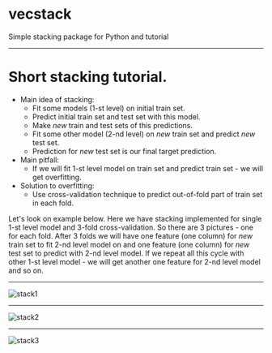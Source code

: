 # vecstack
Simple stacking package for Python and tutorial

***

# Short stacking tutorial.
* Main idea of stacking: 
  * Fit some models (1-st level) on initial train set.
  * Predict initial train set and test set with this model. 
  * Make *new* train and test sets of this predictions.
  * Fit some other model (2-nd level) on *new* train set and predict *new* test set.
  * Prediction for *new* test set is our final target prediction.
* Main pitfall:
  * If we will fit 1-st level model on train set and predict train set - we will get overfitting.
* Solution to overfitting:
  * Use cross-validation technique to predict out-of-fold part of train set in each fold.
  
Let's look on example below.
Here we have stacking implemented for single 1-st level model and 3-fold cross-validation.
So there are 3 pictures - one for each fold.
After 3 folds we will have one feature (one column) for *new* train set to fit 2-nd level model on 
and one feature (one column) for *new* test set to predict with 2-nd level model.
If we repeat all this cycle with other 1-st level model - we will get another one feature for 2-nd level model and so on.

  

***
![stack1](https://github.com/vecxoz/vecstack/blob/master/tutorial/dia1.png "Fold 1 of 3")
***
![stack2](https://github.com/vecxoz/vecstack/blob/master/tutorial/dia2.png "Fold 2 of 3")
***
![stack3](https://github.com/vecxoz/vecstack/blob/master/tutorial/dia3.png "Fold 3 of 3")
